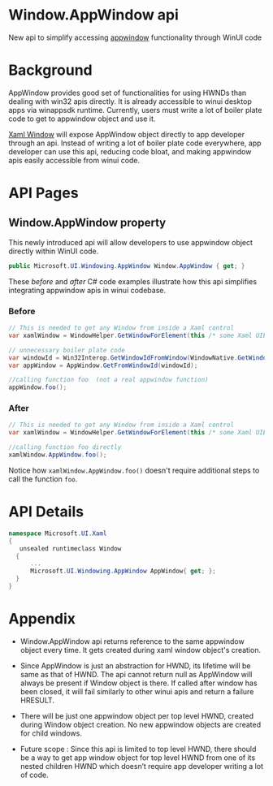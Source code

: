 Window.AppWindow api
===
New api to simplify accessing [appwindow](https://docs.microsoft.com/en-us/windows/apps/windows-app-sdk/windowing/windowing-overview) functionality through WinUI code

# Background
AppWindow provides good set of functionalities for using HWNDs than dealing with win32 apis directly. It is already accessible to winui desktop apps via winappsdk runtime. Currently, users must write a lot of boiler plate code to get to appwindow object and use it. 

[Xaml Window](https://docs.microsoft.com/en-us/windows/windows-app-sdk/api/winrt/microsoft.ui.xaml.window) will expose AppWindow object directly to app developer through an api. Instead of writing a lot of boiler plate code everywhere, app developer can use this api, reducing code bloat, and making appwindow apis easily accessible from winui code.


# API Pages

## Window.AppWindow property

This newly introduced api will allow developers to use appwindow object directly within WinUI code.
```c#
public Microsoft.UI.Windowing.AppWindow Window.AppWindow { get; }
```

These *before* and *after* C# code examples illustrate how this api simplifies integrating appwindow apis in winui codebase.


### Before
```c#
// This is needed to get any Window from inside a Xaml control 
var xamlWindow = WindowHelper.GetWindowForElement(this /* some Xaml UIElement */);   

// unnecessary boiler plate code 
var windowId = Win32Interop.GetWindowIdFromWindow(WindowNative.GetWindowHandle(xamlWindow)); 
var appWindow = AppWindow.GetFromWindowId(windowId); 

//calling function foo  (not a real appwindow function)
appWindow.foo();
```

### After
```c#
// This is needed to get any Window from inside a Xaml control 
var xamlWindow = WindowHelper.GetWindowForElement(this /* some Xaml UIElement */);   

//calling function foo directly
xamlWindow.AppWindow.foo();  
```
Notice how `xamlWindow.AppWindow.foo()` doesn't require additional steps to call the function `foo`.

# API Details

```c# (but really MIDL3)
namespace Microsoft.UI.Xaml
{
   unsealed runtimeclass Window
  {
      ...
      Microsoft.UI.Windowing.AppWindow AppWindow{ get; };
  }
}
```

# Appendix
- Window.AppWindow api returns reference to the same appwindow object every time. It gets created during xaml window object's creation.


- Since AppWindow is just an abstraction for HWND, its lifetime will be same as that of HWND. The api cannot return null as AppWindow will always be present if Window object is there. If called after window has been closed, it will fail similarly to other winui apis and return a failure HRESULT. 

- There will be just one appwindow object per top level HWND, created during Window object creation. No new appwindow objects are created for child windows. 

- Future scope : Since this api is limited to top level HWND, there should be a way to get app window object for top level HWND from one of its nested children HWND which doesn’t require app developer writing a lot of code. 

